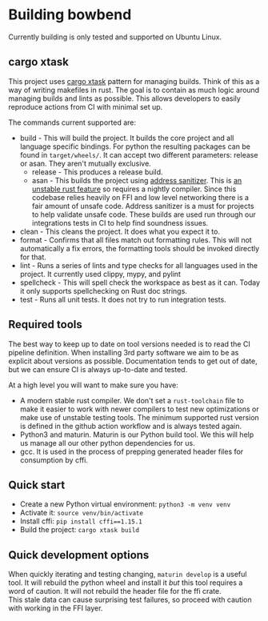 # Building bowbend
Currently building is only tested and supported on Ubuntu Linux.

## cargo xtask
This project uses [cargo xtask](https://github.com/matklad/cargo-xtask) pattern for managing builds. Think of this 
as a way of writing makefiles in rust.  The goal is to contain as much logic around managing builds and lints as 
possible. This allows developers to easily reproduce actions from CI with minimal set up.

The commands current supported are:

* build - This will build the project. It builds the core project and all language specific bindings. For python the 
  resulting packages can be found in `target/wheels/`.  It can accept two different parameters:  release or asan. They 
  aren't mutually exclusive.
    * release - This produces a release build.
    * asan - This builds the project using [address sanitizer](https://clang.llvm.org/docs/AddressSanitizer.html). This
      is [an unstable rust feature](https://github.com/rust-lang/rust/issues/47174) so requires a nightly compiler. 
      Since this codebase relies heavily on FFI and low level networking there is a fair amount of unsafe code. 
      Address sanitizer is a must for projects to help validate unsafe code. These builds are used run through our 
      integrations tests in CI to help find soundness issues.
* clean - This cleans the project. It does what you expect it to.
* format - Confirms that all files match out formatting rules.  This will not automatically a fix errors, the 
  formatting tools should be invoked directly for that.
* lint - Runs a series of lints and type checks for all languages used in the project. It currently used clippy, mypy,
  and pylint
* spellcheck - This will spell check the workspace as best as it can.  Today it only supports spellchecking on Rust 
  doc strings.
* test - Runs all unit tests.  It does not try to run integration tests.


## Required tools

The best way to keep up to date on tool versions needed is to read the CI pipeline definition.  When installing 3rd 
party software we aim to be as explicit about versions as possible.  Documentation tends to get out of date, but we 
can ensure CI is always up-to-date and tested.

At a high level you will want to make sure you have:
* A modern stable rust compiler.  We don't set a `rust-toolchain` file to make it easier to work with newer 
  compilers to test new optimizations or make use of unstable testing tools.  The minimum supported rust version is 
  defined in the github action workflow and is always tested again.
* Python3 and maturin.  Maturin is our Python build tool.  We this will help us manage all our other python 
  dependencies for us.
* gcc.  It is used in the process of prepping generated header files for consumption by cffi.

## Quick start
* Create a new Python virtual environment: `python3 -m venv venv`
* Activate it: `source venv/bin/activate`
* Install cffi: `pip install cffi==1.15.1`
* Build the project: `cargo xtask build`

## Quick development options
When quickly iterating and testing changing, `maturin develop` is a useful tool.  It will rebuild the python wheel 
and install it *but* this tool requires a word of caution.  It will not rebuild the header file for the ffi crate.  
This stale data can cause surprising test failures, so proceed with caution with working in the FFI layer.